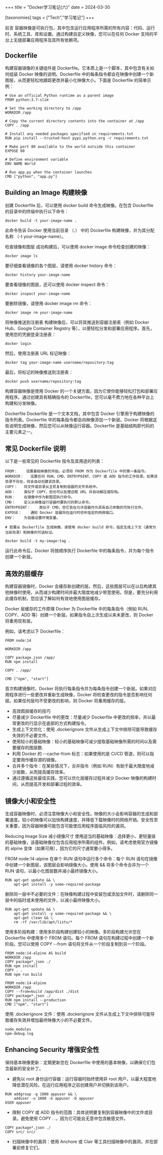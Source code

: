 +++
title = "Docker学习笔记(六)"
date = 2024-03-30

[taxonomies]
tags = ["Tech","学习笔记"]
+++

前言 容器映像是可执行包，其中包含运行应用程序所需的所有内容：代码、运行时、系统工具、库和设置。通过构建自定义映像，您可以在任何 Docker 支持的平台上无缝部署应用程序及其所有依赖项。


<!-- more -->

## **Dockerfile**
构建容器镜像的关键组件是 Dockerfile。它本质上是一个脚本，其中包含有关如何组装 Docker 映像的说明。Dockerfile 中的每条指令都会在映像中创建一个新图层，从而更轻松地跟踪更改并最小化映像大小。下面是 Dockerfile 的简单示例：
```
# Use an official Python runtime as a parent image
FROM python:3.7-slim

# Set the working directory to /app
WORKDIR /app

# Copy the current directory contents into the container at /app
COPY . /app

# Install any needed packages specified in requirements.txt
RUN pip install --trusted-host pypi.python.org -r requirements.txt

# Make port 80 available to the world outside this container
EXPOSE 80

# Define environment variable
ENV NAME World

# Run app.py when the container launches
CMD ["python", "app.py"]
```
## **Building an Image 构建映像**
创建 Dockerfile 后，可以使用 docker build 命令生成映像。在包含 Dockerfile 的目录中的终端中执行以下命令：
```
docker build -t your-image-name .
```
此命令告诉 Docker 使用当前目录 （.） 中的 Dockerfile 构建映像，并为其分配名称 （-t your-image-name）。

检查镜像和图层
成功构建后，可以使用 docker image 命令检查创建的映像：
```
docker image ls
```
要仔细查看镜像的各个图层，请使用 docker history 命令：
```
docker history your-image-name
```
要查看镜像的图层，还可以使用 docker inspect 命令：
```
docker inspect your-image-name
```
要删除镜像，请使用 docker image rm 命令：
```
docker image rm your-image-name
```
将映像推送到注册表
构建映像后，可以将其推送到容器注册表（例如 Docker Hub、Google Container Registry 等），以便轻松分发和部署应用程序。首先，使用您的凭据登录注册表：
```
docker login
```
然后，使用注册表 URL 标记映像：
```
docker tag your-image-name username/repository:tag
```
最后，将标记的映像推送到注册表：
```
docker push username/repository:tag
```
构建容器映像是使用 Docker 的一个关键方面，因为它使你能够轻松打包和部署应用程序。通过创建具有精确指令的 Dockerfile，您可以毫不费力地在各种平台上构建和分发映像。


Dockerfile
Dockerfile 是一个文本文档，其中包含 Docker 引擎用于构建映像的指令列表。Dockerfile 中的每条指令都会向映像添加一个新层。Docker 将根据这些说明生成映像，然后您可以从映像运行容器。Dockerfile 是基础结构即代码的主要元素之一。


## **常见 Dockerfile 说明**
以下是一些常见的 Dockerfile 指令及其用途的列表：
```
FROM：    设置基础映像的开始。必须将 FROM 作为 Dockerfile 中的第一条指令。
WORKDIR：   设置任何 RUN、CMD、ENTRYPOINT、COPY 或 ADD 指令的工作目录。如果该目录不存在，则会自动创建该目录。
COPY：   将文件或目录从主机复制到容器的文件系统中。
ADD：    类似于 COPY，但也可以处理远程 URL 并自动解压缩存档。
RUN：    在镜像中作为新图层执行命令。
CMD：    定义从映像运行容器时要执行的默认命令。
ENTRYPOINT：    类似于 CMD，但它旨在允许容器作为具有自己参数的可执行文件。
EXPOSE：    通知 Docker 容器将在运行时侦听指定的网络端口。
ENV：    为容器设置环境变量。

# 若要从 Dockerfile 生成映像，请使用 docker build 命令，指定生成上下文（通常为当前目录）和映像的可选标记。
```
```
docker build -t my-image:tag .
```
运行此命令后，Docker 将按顺序执行 Dockerfile 中的每条指令，并为每个指令创建一个新层。


## **高效的层缓存**
构建容器镜像时，Docker 会缓存新创建的层。然后，这些图层可以在以后构建其他映像时使用，从而减少构建时间并最大限度地减少带宽使用。但是，要充分利用此缓存机制，您应该了解如何有效地使用图层缓存。

Docker 层缓存的工作原理
Docker 为 Dockerfile 中的每条指令（例如 RUN、COPY、ADD 等）创建一个新层。如果指令自上次生成以来未更改，则 Docker 将重用现有层。

例如，请考虑以下 Dockerfile：
```
FROM node:14

WORKDIR /app

COPY package.json /app/
RUN npm install

COPY . /app/

CMD ["npm", "start"]
```
首次构建镜像时，Docker 将执行每条指令并为每条指令创建一个新层。如果对应用程序进行一些更改并重新生成映像，Docker 将检查更改的指令是否影响任何层。如果任何层均不受更改的影响，则 Docker 将重用缓存的层。

- 高效图层缓存的技巧
- 尽量减少 Dockerfile 中的更改：尽量减少 Dockerfile 中更改的频率，并以最常更改的行显示在底部的方式构建指令。
- 生成上下文优化：使用 .dockerignore 文件从生成上下文中排除可能导致缓存失效的不必要文件。
- 使用较小的基础映像：较小的基础映像可减少提取基础映像所需的时间以及需要缓存的图层数.
- 利用 Docker 的 --cache-from 标志：如果使用的是 CI/CD 管道，则可以指定要用作缓存源的镜像。
- 合并多个指令：在某些情况下，合并指令（例如 RUN）有助于最大限度地减少层数，从而提高缓存效率。
- 通过遵循这些最佳实践，您可以优化层缓存过程并减少 Docker 映像的构建时间，从而提高开发和部署过程的效率。


## **镜像大小和安全性**
生成容器映像时，必须注意映像大小和安全性。映像的大小会影响容器的生成和部署速度。较小的映像可以加快构建速度，并降低下载映像时的网络开销。安全性至关重要，因为容器映像可能包含可能使应用程序面临风险的漏洞。

Reducing Image Size 减小镜像尺寸
使用适当的基础映像：选择更小、更轻量级的基础映像，该基础映像仅包含应用程序所需的组件。例如，请考虑使用官方镜像的 alpine 变体（如果可用），因为它的尺寸通常要小得多。

FROM node:14-alpine
在单个 RUN 语句中运行多个命令：每个 RUN 语句在镜像中创建一个新图层，该图层会影响镜像大小。使用 && 将多个命令合并为一个 RUN 语句，以最小化图层数并减小最终镜像大小。
```
RUN apt-get update && \
    apt-get install -y some-required-package
```
删除同一层中不必要的文件：在映像构建过程中安装包或添加文件时，请删除同一层中的临时或未使用的文件，以减小最终映像大小。
```
RUN apt-get update && \
    apt-get install -y some-required-package && \
    apt-get clean && \
    rm -rf /var/lib/apt/lists/*
```
使用多阶段构建：使用多阶段构建创建较小的映像。多阶段构建允许您在 Dockerfile 中使用多个 FROM 语句。每个 FROM 语句在构建过程中创建一个新阶段。您可以使用 COPY --from 语句将文件从一个阶段复制到另一个阶段。
```
FROM node:14-alpine AS build
WORKDIR /app
COPY package*.json ./
RUN npm install
COPY . .
RUN npm run build

FROM node:14-alpine
WORKDIR /app
COPY --from=build /app/dist ./dist
COPY package*.json ./
RUN npm install --production
CMD ["npm", "start"]
```
使用 .dockerignore 文件：使用 .dockerignore 文件从生成上下文中排除可能导致缓存失效并增加最终映像大小的不必要文件。
```
node_modules
npm-debug.log
```

## **Enhancing Security 增强安全性**
保持基本映像更新：定期更新您在 Dockerfile 中使用的基本映像，以确保它们包含最新的安全补丁。

- 避免以 root 身份运行容器：运行容器时始终使用非 root 用户，以最大程度地降低潜在风险。在运行应用程序之前创建用户并切换到该用户。
```
RUN addgroup -g 1000 appuser && \
    adduser -u 1000 -G appuser -D appuser
USER appuser
```
- 限制 COPY 或 ADD 指令的范围：具体说明要复制到容器映像中的文件或目录。避免使用 COPY . .，因为它可能会无意中包含敏感文件。
```
COPY package*.json ./
COPY src/ src/
```
- 扫描映像中的漏洞：使用 Anchore 或 Clair 等工具扫描映像中的漏洞，并在部署前修复它们。


